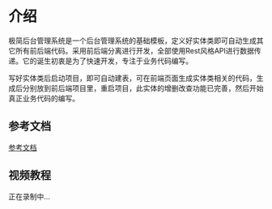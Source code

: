 # 介绍
极简后台管理系统是一个后台管理系统的基础模板，定义好实体类即可自动生成其它所有前后端代码。采用前后端分离进行开发，全部使用Rest风格API进行数据传递。它的诞生初衷是为了快速开发，专注于业务代码编写。

写好实体类后启动项目，即可自动建表，可在前端页面生成实体类相关的代码，生成后分别放到前后端项目里，重启项目，此实体的增删改查功能已完善，然后开始真正业务代码的编写。

## 参考文档
  [参考文档](https://lzpeng723.github.io/zh/guide/)

## 视频教程
正在录制中...
